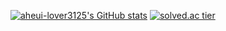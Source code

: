 [![aheui-lover3125's GitHub stats](https://github-readme-stats.vercel.app/api?username=aheui-lover3125&theme=tokyonight&show_icons=true)](https://github.com/anuraghazra/github-readme-stats)
[![solved.ac tier](http://mazassumnida.wtf/api/generate_badge?boj=aheui_lover3125)](https://solved.ac/aheui_lover3125)
